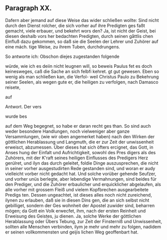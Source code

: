 

<!-- Seite 542 -->
Paragraph  XX.
--------------

Dafern aber jemand auf diese Weise das wider schließen wollte: Sind nicht durch den Dienst rolcher, die sich vorher auf ihre Predigten ges faßt gemacht, viele erbauer, und bekehrt wors den? Ja, ist nicht der Geist, bei diesen deshalb vors her bedachten Predigten, durch seinen gåttlis chen Einfluß dazu gekommen, so daß sie die Seelen der Lehrer und Zuhörer auf eine mách. tige Weise, zu ihrem Tuben, durchdrungens.

So antworte ich: Obschon diejes zugestanden folgende

würde, wie ich es deiin nicht leugnen will, so beweis Paulus fet es doch keinesweges, caß die Sache an sich felbfi kehret. gt gut gewesen. Eben so wenig als man schließen kan, die Verfol- weil Christus Paulo zu Bekehrung seiner Seelen, als wegen gute er, die heiligen zu verfolgen, nach Damasco reisete,

auf

Antwort. 
Der vers 

wurde bes
<!-- Seite 543 -->
auf dem Weg begegnet, so habe er daran recht ges than. So sind auch weder besondere Handlungen, noch vielweniger aber ganze Versammlungen, (wie wir oben angemerket haben) nach den Wirken der göttlichen Herablassung und Langmuth, die er zur Zeit der unwissenheit erweisct, abzumessen. Über dieses hat sich öfters ercignet, das Gott, in Anses hung der Einfalt und Aufrichtigkeit, sowohl des Pres digers als des Zuhörers, mit der K'raft seines heiligen Einflusses des Predigers Herz gerúlret, und ilyn das durch geleitet, foldie Dinge auszusprechen, die nicht in seiner vorher ausgestudirten Rede gestanden sind, und woran er audy vielleicht vorber nicht gedacht hat. Und solche vorüber gehende Seufzer, und vorher unüs berlegte, aber lebendige Vermahnungen, sind beides für den Prediger, und die Zuhörer erbaulicher und erquicklicher abgelaufen, als alle vorher mit grossem Fleiß und vielem Kopfbrechen ausgearbeitete Predigs ten. Dessen ungeachtet, ist dieses alles noch nicht zureichend, ilynen zu erlauben, daß sie in diesen Dins gen, die an sich selbst nicht gebilliget, sondern der Ges wohnheit der Apostel zuwider sind, beharren mögen; da Gott ein Volk erwecfet, ihm, nach der ersten Reinheit und Erweisung des Geistes, ju dienen. Ja, solche Werke der göttlichen Herablassung oder Übers Tebung, zur Zeit der Finsterniß und Unwissenheit, sollten alle Menschen verbinden, ilym je mehr und mehr zu folgen, nadidem er seinen vollkommensten und geijis lichen Weg geoffenbart hat.
